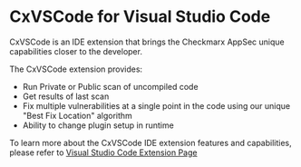 # CxVSCode for Visual Studio Code

CxVSCode is an IDE extension that brings the Checkmarx AppSec unique capabilities closer to the developer.

The CxVSCode extension provides:
- Run Private or Public scan of uncompiled code
- Get results of last scan
- Fix multiple vulnerabilities at a single point in the code using our unique "Best Fix Location" algorithm
- Ability to change plugin setup in runtime

To learn more about the CxVSCode IDE extension features and capabilities, please refer to [Visual Studio Code Extension Page](https://checkmarx.atlassian.net/wiki/spaces/SD/pages/1760952772/Visual+Studio+Code+Extension+Plugin)